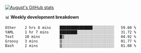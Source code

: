 
[![August's GitHub stats](https://github-readme-stats.vercel.app/api?username=zou-weidong&show_icons=true&theme=radical)](https://github.com/zou-weidong)


📊 **Weekly development breakdown**
<!--START_SECTION:waka-->

```txt
Other    2 hrs 6 mins    ███████████████░░░░░░░░░░   59.60 %
YAML     1 hr 7 mins     ████████░░░░░░░░░░░░░░░░░   31.72 %
Text     10 mins         █▒░░░░░░░░░░░░░░░░░░░░░░░   04.92 %
Groovy   3 mins          ▒░░░░░░░░░░░░░░░░░░░░░░░░   01.77 %
Bash     2 mins          ▒░░░░░░░░░░░░░░░░░░░░░░░░   01.08 %
```

<!--END_SECTION:waka-->
